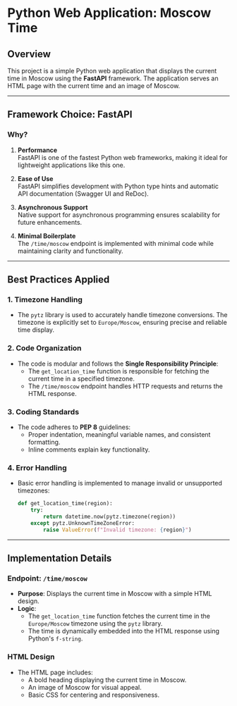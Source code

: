 # Python Web Application: Moscow Time

## Overview

This project is a simple Python web application that displays the current time in Moscow using the **FastAPI** framework. The application serves an HTML page with the current time and an image of Moscow.

---

## Framework Choice: FastAPI

### Why?

1. **Performance**  
   FastAPI is one of the fastest Python web frameworks, making it ideal for lightweight applications like this one.

2. **Ease of Use**  
   FastAPI simplifies development with Python type hints and automatic API documentation (Swagger UI and ReDoc).

3. **Asynchronous Support**  
   Native support for asynchronous programming ensures scalability for future enhancements.

4. **Minimal Boilerplate**  
   The `/time/moscow` endpoint is implemented with minimal code while maintaining clarity and functionality.

---

## Best Practices Applied

### 1. Timezone Handling
- The `pytz` library is used to accurately handle timezone conversions. The timezone is explicitly set to `Europe/Moscow`, ensuring precise and reliable time display.

### 2. Code Organization
- The code is modular and follows the **Single Responsibility Principle**:
  - The `get_location_time` function is responsible for fetching the current time in a specified timezone.
  - The `/time/moscow` endpoint handles HTTP requests and returns the HTML response.

### 3. Coding Standards
- The code adheres to **PEP 8** guidelines:
  - Proper indentation, meaningful variable names, and consistent formatting.
  - Inline comments explain key functionality.

### 4. Error Handling
- Basic error handling is implemented to manage invalid or unsupported timezones:
  ```python
  def get_location_time(region):
      try:
          return datetime.now(pytz.timezone(region))
      except pytz.UnknownTimeZoneError:
          raise ValueError(f"Invalid timezone: {region}")
  ```

---

## Implementation Details

### Endpoint: `/time/moscow`

- **Purpose**: Displays the current time in Moscow with a simple HTML design.
- **Logic**:
  - The `get_location_time` function fetches the current time in the `Europe/Moscow` timezone using the `pytz` library.
  - The time is dynamically embedded into the HTML response using Python's `f-string`.

### HTML Design

- The HTML page includes:
  - A bold heading displaying the current time in Moscow.
  - An image of Moscow for visual appeal.
  - Basic CSS for centering and responsiveness.